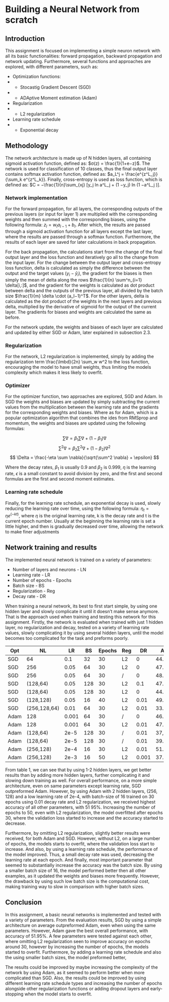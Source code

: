 # Building a Neural Network from scratch

## Introduction
This assignment is focused on implementing a simple neuron network with all its basic functionalities: forward propagation, backward propagation and network updating. Furthermore, several functions and approaches are explored, with different parameters, such as:

* Optimization functions:
* * Stocastig Gradient Descent (SGD)
* * ADAptive Moment estimation (Adam)
* Regularization
* * L2 regularization
* Learning rate schedule
* * Exponential decay

## Methodology
The network architecture is made up of N hidden layers, all containing sigmoid activation function, defined as:
$σ(z) = \frac{1}{1+e−z}$. The network is used for classification of 10 classes, thus the final output layer contains softmax activation function, defined as: $a_L^j = \frac{e^{z^L_j}}{\sum_k e^{z^L_k}}. Finally, cross-entropy is used as loss function, which is defined as: $C = −\frac{1}{n}\sum_{xj} [y_j ln a^L_j + (1 −y_j) ln (1 −a^L_j )].

### Network implementation
For the forward propagation, for all layers, the corresponding outputs of the previous layers (or input for layer 1) are multiplied with the corresponding weights and then summed with the corresponding biases, using the following formula: $z_l = w_la_{l−1} + b_l$. After which, the results are passed through a sigmoid activation function for all layers except the last layer, where the results are passed through a softmax function. Furthermore, the results of each layer are saved for later calculations in back propagation.

For the back propagation, the calculations start from the change of the final output layer and the loss function and iteratively go all to the change from the input layer. For the change between the output layer and cross-entropy loss function, delta is calculated as simply the difference between the output and the target values $(y_i − \hat{y}_i)$, the gradient for the biases is then simply the mean of delta along the rows $\frac{1}{n} \sum^n_{i=1} \delta[i,:]$, and the gradient for the weights is calculated as dot product between delta and the outputs of the previous layer, all divided by the batch size $\frac{1}{m} \delta \cdot (a_l−1)^T$. For the other layers, delta is calculated as the dot product of the weights in the next layers and previous delta, multiplied by the derivative of sigmoid for the output of the current layer. The gradients for biases and weights are calculated the same as before.

For the network update, the weights and biases of each layer are calculated and updated by either SGD or Adam, later explained in subsection 2.3.

### Regularization
For the network, L2 regularization is implemented, simply by adding the regularization term \frac{\lmbd}{2n} \sum_w w^2 to the loss function, encouraging the model to have small weights, thus limiting the models complexity which makes it less likely to overfit.

### Optimizer
For the optimizer function, two approaches are explored, SGD and Adam. In SGD the weights and biases are updated by simply subtracting the current values from the multiplication between the learning rate and the gradients for the corresponding weights and biases. Where as for Adam, which is a popular optimization algorithm that combines the ides from RMSprop and momentum, the weights and biases are updated using the following formulas:

$$ \sum \nabla = \beta_1 \sum \nabla + (1 - \beta_1) \nabla $$
$$ \sum^2 \nabla = \beta_2 \sum^2 \nabla + (1 - \beta_2) \nabla^2 $$
$$ \Delta = \frac{-\eta \sum \nabla}{\sqrt{\sum^2 \nabla} + \epsilon} $$


Where the decay rates, $\beta_1$ is usually 0.9 and $\beta_2$ is 0.999, $\eta$ is the learning rate, $\epsilon$ is a small constant to avoid division by zero, and the first and second formulas are the first and second moment estimates.

### Learning rate schedule
Finally, for the learning rate schedule, an exponential decay is used, slowly reducing the learning rate over time, using the following formula: $\eta_t = \eta e^{(−kt)}$, where $\eta$ is the original learning rate, k is the decay rate and t is the current epoch number. Usually at the beginning the learning rate is set a little higher, and then is gradually decreased over time, allowing the network to make finer adjustments

## Network training and results
The implemented neural network is trained on a variety of parameters:
* Number of layers and neurons - LN
* Learning rate - LR
* Number of epochs - Epochs
* Batch size - BS
* Regularization - Reg
* Decay rate - DR

When training a neural network, its best to first start simple, by using one hidden layer and slowly complicate it until it doesn’t make sense anymore. That is the approach used when training and testing this network for this assignment. Firstly, the network is evaluated when trained with just 1 hidden layer, no regularization and decay, tested on a variety of learning rate values, slowly complicating it by using several hidden layers, until the model becomes too complicated for the task and preforms poorly.

| Opt  | NL          | LR   | BS  | Epochs | Reg| DR  | Acc  |
|------|-------------|------|-----|--------|----|-----|------|
| SGD  | 64          | 0.1  | 32  | 30     | L2 | 0   |44.66%|
| SGD  | 256         | 0.05 | 64  | 30     | L2 | 0   |47.79%|
| SGD  | 256         | 0.05 | 64  | 30     | /  | 0   |48.25%|
| SGD  | (128,64)    | 0.05 | 128 | 30     | L2 | 0.1 |47.78%|
| SGD  | (128,64)    | 0.05 | 128 | 30     | L2 | 0   |44.92%|
| SGD  | (128,128)   | 0.05 | 16  | 40     | L2 | 0.01|49.51%|
| SGD  | (256,128,64)| 0.01 | 64  | 30     | L2 | 0.01|33.37%|
| Adam | 128         |0.001 | 64  | 30     | /  | 0   |46.77%|
| Adam | 128         |0.001 | 64  | 30     | L2 | 0.01|47.04%|
| Adam | (128,64)    | 2e-5 | 128 | 30     | /  | 0.01|37,47%|
| Adam | (128,64)    | 2e-5 | 128 | 30     | /  | 0.01|39.61%|
| Adam | (256,128)   | 2e-4 | 16  | 30     | L2 | 0.01|51.95%|
| Adam | (256,128)   | 2e-3 | 16  | 50     | L2 |0.001|37.87%|


From table 1, we can see that by using 1-2 hidden layers, we get better results than by adding more hidden layers, further complicating it and slowing down training as well. For overall performance, on a more simple architecture, even on same parameters except learning rate, SGD outpreformed Adam. However, by using Adam with 2 hidden layers, (256, 128) and a low learning rate of 2e-4, with batch-size of 16 trained on 30 epochs using 0.01 decay rate and L2 regularization, we received highest accuracy of all other parameters, with 51 95%. Increasing the number of epochs to 50, even with L2 regularization, the model overfitted after epochs 30, where the validation loss started to increase and the accuracy started to decrease.

Furthermore, by omitting L2 regularization, slightly better results were received, for both Adam and SGD. However, without L2, on a large number of epochs, the models starts to overfit, where the validation loss start to increase. And also, by using a learning rate schedule, the performance of the model improved. Thus, a small decay rate was used, decreasing the learning rate at each epoch. And finally, most important parameter that seemed to substantially increase the accuracy was the batch size. By using a smaller batch size of 16, the model performed better then all other examples, as it updated the weights and biases more frequently. However, the drawback by using such low batch size is the computational cost, making training way to slow in comparison with higher batch sizes.

## Conclusion

In this assignment, a basic neural networks is implemented and tested with a variety of parameters. From the evaluation results, SGD by using a simple architecture on average outpreformed Adam, even when using the same parameters.
However, Adam gave the best overall performance, with accuracy of 51.95%. A few parameters were tested against each other, where omitting L2 regularization seen to improve accuracy on epochs around 30, however by increasing the number of epochs, the models started to overfit. Furthermore, by adding a learning rate schedule and also the using smaller batch sizes, the model preformed better,

The results could be improved by maybe increasing the complexity of the network by using Adam, as it seemed to perform better when more complicated than SGD. Also, the results could be improved by using different learning rate schedule types and increasing the number of epochs alongside other regularization functions or adding dropout layers and early-stopping when the model starts to overfit.

